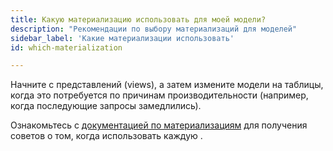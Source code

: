 ```yaml
---
title: Какую материализацию использовать для моей модели?
description: "Рекомендации по выбору материализаций для моделей"
sidebar_label: 'Какие материализации использовать'
id: which-materialization

---
```

Начните с <Term id="view">представлений (views)</Term>, а затем измените модели на таблицы, когда это потребуется по причинам производительности (например, когда последующие запросы замедлились).

Ознакомьтесь с [документацией по материализациям](/docs/build/materializations) для получения советов о том, когда использовать каждую <Term id="materialization" />.